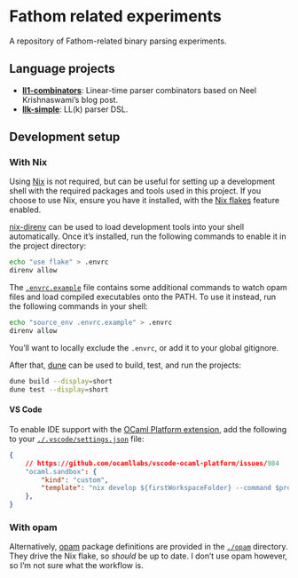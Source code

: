 # Fathom related experiments

A repository of Fathom-related binary parsing experiments.

## Language projects

- [**ll1-combinators**](./lang-ll1-combinators):
  Linear-time parser combinators based on Neel Krishnaswami’s blog post.
- [**llk-simple**](./lang-llk-simple):
  LL(k) parser DSL.

## Development setup

### With Nix

Using [Nix] is not required, but can be useful for setting up a development
shell with the required packages and tools used in this project. If you choose
to use Nix, ensure you have it installed, with the [Nix flakes] feature enabled.

[nix-direnv] can be used to load development tools into your shell
automatically. Once it’s installed, run the following commands to enable it in
the project directory:

```sh
echo "use flake" > .envrc
direnv allow
```

The [`.envrc.example`](.envrc.example) file contains some additional commands to
watch opam files and load compiled executables onto the PATH. To use it instead,
run the following commands in your shell:

```sh
echo "source_env .envrc.example" > .envrc
direnv allow
```

You’ll want to locally exclude the `.envrc`, or add it to your global gitignore.

After that, [dune] can be used to build, test, and run the projects:

```sh
dune build --display=short
dune test --display=short
```

[dune]: https://dune.build
[Nix]: https://nixos.org
[Nix flakes]: https://nixos.wiki/wiki/Flakes
[nix-direnv]: https://github.com/nix-community/nix-direnv

#### VS Code

To enable IDE support with the [OCaml Platform extension], add the following to
your [`./.vscode/settings.json`] file:

```json
{
    // https://github.com/ocamllabs/vscode-ocaml-platform/issues/984
    "ocaml.sandbox": {
        "kind": "custom",
        "template": "nix develop ${firstWorkspaceFolder} --command $prog $args",
    },
}
```

[OCaml Platform extension]: https://marketplace.visualstudio.com/items?itemName=ocamllabs.ocaml-platform
[`./.vscode/settings.json`]: https://code.visualstudio.com/docs/getstarted/settings#_workspace-settingsjson-location

### With opam

Alternatively, [opam] package definitions are provided in the [`./opam`](./opam)
directory. They drive the Nix flake, so _should_ be up to date. I don’t use opam
however, so I’m not sure what the workflow is.

[opam]: opam.ocaml.org
